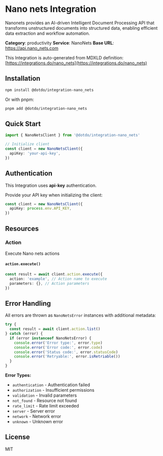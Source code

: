 # Nano nets Integration

Nanonets provides an AI-driven Intelligent Document Processing API that transforms unstructured documents into structured data, enabling efficient data extraction and workflow automation.

**Category**: productivity
**Service**: NanoNets
**Base URL**: https://api.nano_nets.com

This Integration is auto-generated from MDXLD definition: [https://integrations.do/nano_nets](https://integrations.do/nano_nets)

## Installation

```bash
npm install @dotdo/integration-nano_nets
```

Or with pnpm:

```bash
pnpm add @dotdo/integration-nano_nets
```

## Quick Start

```typescript
import { NanoNetsClient } from '@dotdo/integration-nano_nets'

// Initialize client
const client = new NanoNetsClient({
  apiKey: 'your-api-key',
})
```

## Authentication

This Integration uses **api-key** authentication.

Provide your API key when initializing the client:

```typescript
const client = new NanoNetsClient({
  apiKey: process.env.API_KEY,
})
```

## Resources

### Action

Execute Nano nets actions

#### `action.execute()`

```typescript
const result = await client.action.execute({
  action: 'example', // Action name to execute
  parameters: {}, // Action parameters
})
```

## Error Handling

All errors are thrown as `NanoNetsError` instances with additional metadata:

```typescript
try {
  const result = await client.action.list()
} catch (error) {
  if (error instanceof NanoNetsError) {
    console.error('Error type:', error.type)
    console.error('Error code:', error.code)
    console.error('Status code:', error.statusCode)
    console.error('Retryable:', error.isRetriable())
  }
}
```

**Error Types:**

- `authentication` - Authentication failed
- `authorization` - Insufficient permissions
- `validation` - Invalid parameters
- `not_found` - Resource not found
- `rate_limit` - Rate limit exceeded
- `server` - Server error
- `network` - Network error
- `unknown` - Unknown error

## License

MIT
